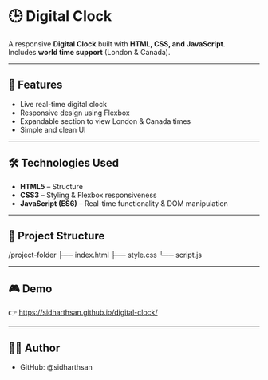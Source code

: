 # 🕒 Digital Clock

A responsive **Digital Clock** built with **HTML, CSS, and JavaScript**.  
Includes **world time support** (London & Canada).

---

## 🚀 Features
- Live real-time digital clock  
- Responsive design using Flexbox  
- Expandable section to view London & Canada times  
- Simple and clean UI  

---

## 🛠️ Technologies Used
- **HTML5** – Structure  
- **CSS3** – Styling & Flexbox responsiveness  
- **JavaScript (ES6)** – Real-time functionality & DOM manipulation  

---

## 📂 Project Structure
/project-folder
├── index.html
├── style.css
└── script.js

---

## 🎮 Demo
👉 https://sidharthsan.github.io/digital-clock/

---


## 👨‍💻 Author
- GitHub: @sidharthsan
